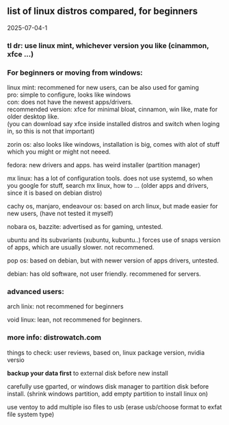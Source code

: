 
## list of linux distros compared, for beginners

2025-07-04-1

### tl dr: use linux mint, whichever version you like (cinammon, xfce ...)

### For beginners or moving from windows:

linux mint: recommened for new users, can be also used for gaming  
pro: simple to configure, looks like windows  
con: does not have the newest apps/drivers.  
recommended version: xfce for minimal bloat, cinnamon, win like, mate for older desktop like.  
(you can download say xfce inside installed distros and switch when loging in, so this is not that important)  

zorin os: also looks like windows, installation is big, comes with alot of stuff which you might or might not neeed.

fedora: new drivers and apps. has weird installer (partition manager)

mx linux: has a lot of configuration tools. does not use systemd, so when you google for stuff, search mx linux, how to ... (older apps and drivers, since it is based on debian distro)

cachy os, manjaro, endeavour os: based on arch linux, but made easier for new users, (have not tested it myself)

nobara os, bazzite: advertised as for gaming, untested.

ubuntu and its subvariants (xubuntu, kubuntu..) forces use of snaps version of apps, which are usually slower. not recommened.

pop os: based on debian, but with newer version of apps drivers, untested.

debian: has old software, not user friendly. recommened for servers.

### advanced users: 

arch linix: not recommened for beginners

void linux: lean, not recommened for beginners.

### more info: distrowatch.com

things to check: user reviews, based on, linux package version, nvidia versio

__backup your data first__ to external disk before new install

carefully use gparted, or windows disk manager to partition disk before install. (shrink windows partition, add empty partition to install linux on)

use ventoy to add multiple iso files to usb (erase usb/choose format to exfat file system type)



